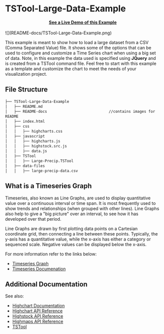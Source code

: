 # TSTool-Large-Data-Example
<center><a href="http://github.openwaterfoundation.org/owf-lib-viz-highcharts-js/Timeseries/TSTool-Large-Data-Example/" style="text-align:center;"><b>See a Live Demo of this Example</b></a></center>
<br>
![](README-docs/TSTool-Large-Data-Example.png)

This example is meant to show how to load a large dataset from a CSV (Comma Separated Value) file. It shows some of the options that can be used to configure and customize a Time Series chart when using a big set of data. Note, in this example the data used is specified using **JQuery** and is created from a TSTool command file. Feel free to start with this example as a template and customize the chart to meet the needs of your visualization project.

## File Structure
```
├── TSTool-Large-Data-Example
│   ├── README.md  
│   ├── README-docs                            //contains images for README
│   ├── index.html
│   ├── css
│   │   ├── highcharts.css
│   ├── javascript
│   │   ├── highcharts.js
│   │   ├── highstock.src.js
│   │   ├── data.js
│   ├── TSTool
│   │   ├── Large-Precip.TSTool
│   ├── data-files
│   │   ├── large-precip-data.csv
```

## What is a Timeseries Graph

Timeseries, also known as Line Graphs, are used to display quantitative value over a continuous interval or time span. It is most frequently used to show trends and relationships (when grouped with other lines). Line Graphs also help to give a "big picture" over an interval, to see how it has developed over that period.

Line Graphs are drawn by first plotting data points on a Cartesian coordinate grid, then connecting a line between these points. Typically, the y-axis has a quantitative value, while the x-axis has either a category or sequenced scale. Negative values can be displayed below the x-axis.

For more information refer to the links below:

* [Timeseries Graph](http://www.datavizcatalogue.com/methods/line_graph.html)
* [Timeseries Documenation](https://developers.google.com/chart/interactive/docs/gallery/linechart)


## Additional Documentation

See also:
* [Highchart Documentation](https://www.highcharts.com/docs)
* [Highchart API Reference](http://api.highcharts.com/highcharts)
* [Highstock API Reference](http://api.highcharts.com/highstock/)
* [Highmaps API Reference](http://api.highcharts.com/highmaps/)
* [TSTool](http://openwaterfoundation.org/software-tools/tstool)
